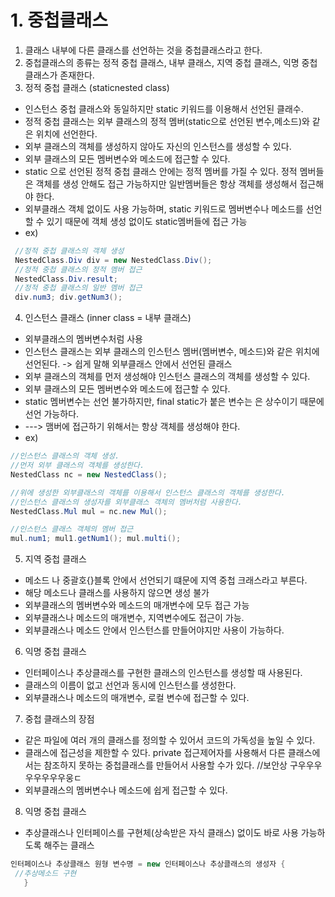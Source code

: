 # 1. 중첩클래스
1. 클래스 내부에 다른 클래스를 선언하는 것을 중첩클래스라고 한다. 
2. 중첩클래스의 종류는 정적 중첩 클래스, 내부 클래스, 지역 중첩 클래스, 익명 중첩 클래스가 존재한다. 
3. 정적 중첩 클래스 (staticnested class)
 - 인스턴스 중첩 클래스와 동일하지만 static 키워드를 이용해서 선언된 클래수.
 - 정적 중첩 클래스는 외부 클래스의 정적 멤버(static으로 선언된 변수,메소드)와 같은 위치에 선언한다.
 - 외부 클래스의 객체를 생성하지 않아도 자신의 인스턴스를 생성할 수 있다.
 - 외부 클래스의 모든 멤버변수와 메소드에 접근할 수 있다.
 - static 으로 선언된 정적 중첩 클래스 안에는 정적 멤버를 가질 수 있다. 정적 멤버들은 객체를 생성 안해도 접근 가능하지만 일반멤버들은 항상 객체를 생성해서 접근해야 한다. 
  - 외부클래스 객체 없이도 사용 가능하며, static 키워드로 멤버변수나 메소드를 선언할 수 있기 때문에 객체 생성 없이도 static멤버들에 접근 가능
  - ex)   
  ```java 
   //정적 중첩 클래스의 객체 생성
   NestedClass.Div div = new NestedClass.Div();
   //정적 중첩 클래스의 정적 멤버 접근
   NestedClass.Div.result;
   //정적 중첩 클래스의 일반 멤버 접근
   div.num3; div.getNum3();
  ```
4. 인스턴스 클래스 (inner class = 내부 클래스)
 - 외부클래스의 멤버변수처럼 사용
 - 인스턴스 클래스는 외부 클래스의 인스턴스 멤버(멤버변수, 메소드)와 같은 위치에 선언된다. 
  -> 쉽게 말해 외부클래스 안에서 선언된 클래스
 - 외부 클래스의 객체를 먼저 생성해야 인스턴스 클래스의 객체를 생성할 수 있다.
 - 외부 클래스의 모든 멤버변수와 메소드에 접근할 수 있다.
 - static 멤버변수는 선언 불가하지만, final static가 붙은 변수는 은 상수이기 때문에 선언 가능하다. 
  - ---> 맴버에 접근하기 위해서는 항상 객체를 생성해야 한다. 
 - ex)
  ```java
  //인스턴스 클래스의 객체 생성. 
  //먼저 외부 클래스의 객체를 생성한다.
  NestedClass nc = new NestedClass();

  //위에 생성한 외부클래스의 객체를 이용해서 인스턴스 클래스의 객체를 생성한다. 
  //인스턴스 클래스의 생성자를 외부클래스 객체의 멤버처럼 사용한다. 
  NestedClass.Mul mul = nc.new Mul(); 

  //인스턴스 클래스 객체의 멤버 접근
  mul.num1; mul1.getNum1(); mul.multi();
  ```
5. 지역 중첩 클래스
 - 메소드 나 중괄호{}블록 안에서 선언되기 떄문에 지역 중첩 크래스라고 부른다.
 - 해당 메소드나 클래스를 사용하지 않으면 생성 불가 
 - 외부클래스의 멤버변수와 메소드의 매개변수에 모두 접근 가능
 - 외부클래스나 메소드의 매개변수, 지역변수에도 접근이 가능. 
 - 외부클래스나 메소드 안에서 인스턴스를 만들어야지만 사용이 가능하다. 
6. 익명 중첩 클래스
 - 인터페이스나 추상클래스를 구현한 클래스의 인스턴스를 생성할 때 사용된다. 
 - 클래스의 이름이 없고 선언과 동시에 인스턴스를 생성한다. 
 - 외부클래스나 메소드의 매개변수, 로컬 변수에 접근할 수 있다. 
7. 중첩 클래스의 장점
 - 같은 파일에 여러 개의 클래스를 정의할 수 있어서 코드의 가독성을 높일 수 있다. 
 - 클래스에 접근성을 제한할 수 있다. private 접근제어자를 사용해서 다른 클래스에서는 참조하지 못하는 중첩클래스를 만들어서 사용할 수가 있다. //보안상 구우우우우우우우우웅ㄷ
 - 외부클래스의 멤버변수나 메소드에 쉽게 접근할 수 있다. 

8. 익명 중첩 클래스
 - 추상클래스나 인터페이스를 구현체(상속받은 자식 클래스) 없이도 바로 사용 가능하도록 해주는 클래스
 ```java
 인터페이스나 추상클래스 원형 변수명 = new 인터페이스나 추상클래스의 생성자 {
  //추상메소드 구현
    }
 ```